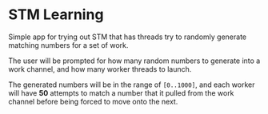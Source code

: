 # STM Learning
Simple app for trying out STM that has threads try to randomly generate matching numbers for a set of work.


The user will be prompted for how many random numbers to generate into a work channel, and how many worker threads to launch.


The generated numbers will be in the range of `[0..1000]`, and each worker will have **50** attempts to match a number that it pulled from the work channel before being forced to move onto the next.
